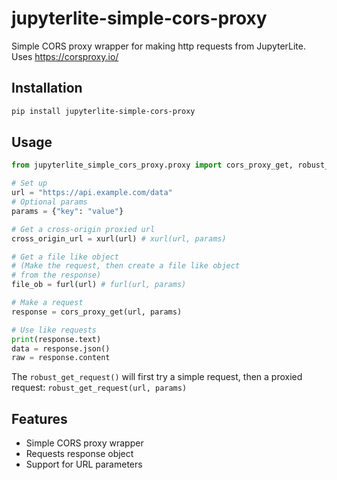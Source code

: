 # jupyterlite-simple-cors-proxy
Simple CORS proxy wrapper for making http requests from JupyterLite. Uses https://corsproxy.io/

## Installation

```bash
pip install jupyterlite-simple-cors-proxy
```

## Usage

```python
from jupyterlite_simple_cors_proxy.proxy import cors_proxy_get, robust_get_request, furl, xurl

# Set up
url = "https://api.example.com/data"
# Optional params
params = {"key": "value"}

# Get a cross-origin proxied url
cross_origin_url = xurl(url) # xurl(url, params)

# Get a file like object
# (Make the request, then create a file like object
# from the response)
file_ob = furl(url) # furl(url, params)

# Make a request
response = cors_proxy_get(url, params)

# Use like requests
print(response.text)
data = response.json()
raw = response.content
```

The `robust_get_request()` will first try a simple request, then a proxied request: `robust_get_request(url, params)`

## Features

- Simple CORS proxy wrapper
- Requests response object
- Support for URL parameters
